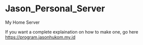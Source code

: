 # Jason_Personal_Server
My Home Server

If you want a complete explaination on how to make one, go here https://program.jasonhukom.my.id
